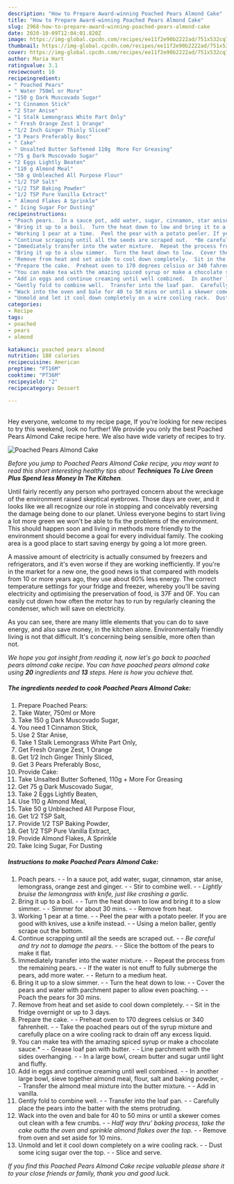 ```yaml
---
description: "How to Prepare Award-winning Poached Pears Almond Cake"
title: "How to Prepare Award-winning Poached Pears Almond Cake"
slug: 2968-how-to-prepare-award-winning-poached-pears-almond-cake
date: 2020-10-09T12:04:01.820Z
image: https://img-global.cpcdn.com/recipes/ee11f2e90b2222ad/751x532cq70/poached-pears-almond-cake-recipe-main-photo.jpg
thumbnail: https://img-global.cpcdn.com/recipes/ee11f2e90b2222ad/751x532cq70/poached-pears-almond-cake-recipe-main-photo.jpg
cover: https://img-global.cpcdn.com/recipes/ee11f2e90b2222ad/751x532cq70/poached-pears-almond-cake-recipe-main-photo.jpg
author: Maria Hart
ratingvalue: 3.1
reviewcount: 10
recipeingredient:
- " Poached Pears"
- " Water 750ml or More"
- "150 g Dark Muscovado Sugar"
- "1 Cinnamon Stick"
- "2 Star Anise"
- "1 Stalk Lemongrass White Part Only"
- " Fresh Orange Zest 1 Orange"
- "1/2 Inch Ginger Thinly Sliced"
- "3 Pears Preferably Bosc"
- " Cake"
- " Unsalted Butter Softened 110g  More For Greasing"
- "75 g Dark Muscovado Sugar"
- "2 Eggs Lightly Beaten"
- "110 g Almond Meal"
- "50 g Unbleached All Purpose Flour"
- "1/2 TSP Salt"
- "1/2 TSP Baking Powder"
- "1/2 TSP Pure Vanilla Extract"
- " Almond Flakes A Sprinkle"
- " Icing Sugar For Dusting"
recipeinstructions:
- "Poach pears.  In a sauce pot, add water, sugar, cinnamon, star anise, lemongrass, orange zest and ginger.  Stir to combine well.  *Lightly bruise the lemongrass with knife, just like crashing a garlic.*"
- "Bring it up to a boil.  Turn the heat down to low and bring it to a slow simmer.  Simmer for about 30 mins.  Remove from heat."
- "Working 1 pear at a time.  Peel the pear with a potato peeler. If you are good with knives, use a knife instead.  Using a melon baller, gently scrape out the bottom."
- "Continue scrapping until all the seeds are scraped out.  *Be careful and try not to damage the pears.*  Slice the bottom of the pears to make it flat."
- "Immediately transfer into the water mixture.  Repeat the process from the remaining pears.  If the water is not enuff to fully submerge the pears, add more water.  Return to a medium heat."
- "Bring it up to a slow simmer.  Turn the heat down to low.  Cover the pears and water with parchment paper to allow even poaching.  Poach the pears for 30 mins."
- "Remove from heat and set aside to cool down completely.  Sit in the fridge overnight or up to 3 days."
- "Prepare the cake.  Preheat oven to 170 degrees celsius or 340 fahrenheit.  Take the poached pears out of the syrup mixture and carefully place on a wire cooling rack to drain off any excess liquid."
- "You can make tea with the amazing spiced syrup or make a chocolate sauce.*  Grease loaf pan with butter.  Line parchment with the sides overhanging.   In a large bowl, cream butter and sugar until light and fluffy."
- "Add in eggs and continue creaming until well combined.  In another large bowl, sieve together almond meal, flour, salt and baking powder,  Transfer the almond meal mixture into the butter mixture.  Add in vanilla."
- "Gently fold to combine well.  Transfer into the loaf pan.  Carefully place the pears into the batter with the stems protruding."
- "Wack into the oven and bale for 40 to 50 mins or until a skewer comes out clean with a few crumbs.  *Half way thru&#39; baking process, take the cake outta the oven and sprinkle almond flakes over the top.*  Remove from oven and set aside for 10 mins."
- "Unmold and let it cool down completely on a wire cooling rack.  Dust some icing sugar over the top.  Slice and serve."
categories:
- Recipe
tags:
- poached
- pears
- almond

katakunci: poached pears almond 
nutrition: 188 calories
recipecuisine: American
preptime: "PT16M"
cooktime: "PT36M"
recipeyield: "2"
recipecategory: Dessert

---
```

<br>
Hey everyone, welcome to my recipe page, If you're looking for new recipes to try this weekend, look no further! We provide you only the best Poached Pears Almond Cake recipe here. We also have wide variety of recipes to try.
<br>


![Poached Pears Almond Cake](https://img-global.cpcdn.com/recipes/ee11f2e90b2222ad/751x532cq70/poached-pears-almond-cake-recipe-main-photo.jpg)

<i>Before you jump to Poached Pears Almond Cake recipe, you may want to read this short interesting healthy tips about 
<strong>Techniques To Live Green Plus Spend less Money In The Kitchen</strong>.</i>
</br>

Until fairly recently any person who portrayed concern about the wreckage of the environment raised skeptical eyebrows. Those days are over, and it looks like we all recognize our role in stopping and conceivably reversing the damage being done to our planet. Unless everyone begins to start living a lot more green we won't be able to fix the problems of the environment. This should happen soon and living in methods more friendly to the environment should become a goal for every individual family. The cooking area is a good place to start saving energy by going a lot more green.

A massive amount of electricity is actually consumed by freezers and refrigerators, and it's even worse if they are working inefficiently. If you're in the market for a new one, the good news is that compared with models from 10 or more years ago, they use about 60% less energy. The correct temperature settings for your fridge and freezer, whereby you'll be saving electricity and optimising the preservation of food, is 37F and 0F. You can easily cut down how often the motor has to run by regularly cleaning the condenser, which will save on electricity.

As you can see, there are many little elements that you can do to save energy, and also save money, in the kitchen alone. Environmentally friendly living is not that difficult. It's concerning being sensible, more often than not.


<i>We hope you got insight from reading it, now let's go back to poached pears almond cake recipe. You can have poached pears almond cake using <strong>20</strong> ingredients and <strong>13</strong> steps. Here is how you achieve that.
</i>

##### The ingredients needed to cook Poached Pears Almond Cake:

1. Prepare  Poached Pears:
1. Take  Water, 750ml or More
1. Take 150 g Dark Muscovado Sugar,
1. You need 1 Cinnamon Stick,
1. Use 2 Star Anise,
1. Take 1 Stalk Lemongrass White Part Only,
1. Get  Fresh Orange Zest, 1 Orange
1. Get 1/2 Inch Ginger Thinly Sliced,
1. Get 3 Pears Preferably Bosc,
1. Provide  Cake:
1. Take  Unsalted Butter Softened, 110g + More For Greasing
1. Get 75 g Dark Muscovado Sugar,
1. Take 2 Eggs Lightly Beaten,
1. Use 110 g Almond Meal,
1. Take 50 g Unbleached All Purpose Flour,
1. Get 1/2 TSP Salt,
1. Provide 1/2 TSP Baking Powder,
1. Get 1/2 TSP Pure Vanilla Extract,
1. Provide  Almond Flakes, A Sprinkle
1. Take  Icing Sugar, For Dusting


##### Instructions to make Poached Pears Almond Cake:

1. Poach pears. -  - In a sauce pot, add water, sugar, cinnamon, star anise, lemongrass, orange zest and ginger. -  - Stir to combine well. -  - *Lightly bruise the lemongrass with knife, just like crashing a garlic.*
1. Bring it up to a boil. -  - Turn the heat down to low and bring it to a slow simmer. -  - Simmer for about 30 mins. -  - Remove from heat.
1. Working 1 pear at a time. -  - Peel the pear with a potato peeler. If you are good with knives, use a knife instead. -  - Using a melon baller, gently scrape out the bottom.
1. Continue scrapping until all the seeds are scraped out. -  - *Be careful and try not to damage the pears.* -  - Slice the bottom of the pears to make it flat.
1. Immediately transfer into the water mixture. -  - Repeat the process from the remaining pears. -  - If the water is not enuff to fully submerge the pears, add more water. -  - Return to a medium heat.
1. Bring it up to a slow simmer. -  - Turn the heat down to low. -  - Cover the pears and water with parchment paper to allow even poaching. -  - Poach the pears for 30 mins.
1. Remove from heat and set aside to cool down completely. -  - Sit in the fridge overnight or up to 3 days.
1. Prepare the cake. -  - Preheat oven to 170 degrees celsius or 340 fahrenheit. -  - Take the poached pears out of the syrup mixture and carefully place on a wire cooling rack to drain off any excess liquid.
1. You can make tea with the amazing spiced syrup or make a chocolate sauce.* -  - Grease loaf pan with butter. -  - Line parchment with the sides overhanging.  -  - In a large bowl, cream butter and sugar until light and fluffy.
1. Add in eggs and continue creaming until well combined. -  - In another large bowl, sieve together almond meal, flour, salt and baking powder, -  - Transfer the almond meal mixture into the butter mixture. -  - Add in vanilla.
1. Gently fold to combine well. -  - Transfer into the loaf pan. -  - Carefully place the pears into the batter with the stems protruding.
1. Wack into the oven and bale for 40 to 50 mins or until a skewer comes out clean with a few crumbs. -  - *Half way thru&#39; baking process, take the cake outta the oven and sprinkle almond flakes over the top.* -  - Remove from oven and set aside for 10 mins.
1. Unmold and let it cool down completely on a wire cooling rack. -  - Dust some icing sugar over the top. -  - Slice and serve.


<i>If you find this Poached Pears Almond Cake recipe valuable please share it to your close friends or family, thank you and good luck.</i>
